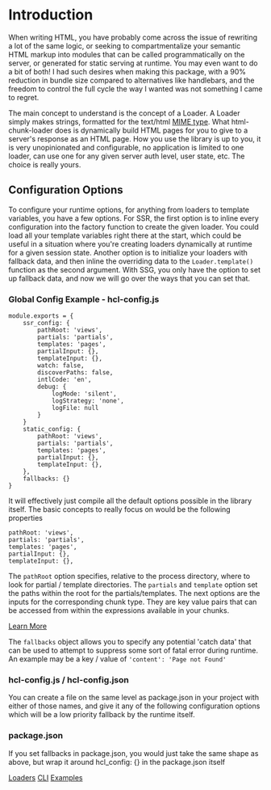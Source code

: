 # Introduction

When writing HTML, you have probably come across the issue of rewriting a lot of the same logic, or seeking to compartmentalize your semantic HTML markup into modules that can be called programmatically on the server, or generated for static serving at runtime. You may even want to do a bit of both! I had such desires when making this package, with a 90% reduction in bundle size compared to alternatives like handlebars, and the freedom to control the full cycle the way I wanted was not something I came to regret. 

The main concept to understand is the concept of a Loader. A Loader simply makes strings, formatted for the text/html [MIME type](https://datatracker.ietf.org/doc/html/rfc6838). What html-chunk-loader does is dynamically build HTML pages for you to give to a server's response as an HTML page. How you use the library is up to you, it is very unopinionated and configurable, no application is limited to one loader, can use one for any given server auth level, user state, etc. The choice is really yours.

## Configuration Options

To configure your runtime options, for anything from loaders to template variables, you have a few options. For SSR, the first option is to inline every configuration into the factory function to create the given loader. You could load all your template variables right there at the start, which could be useful in a situation where you're creating loaders dynamically at runtime for a given session state. Another option is to initialize your loaders with fallback data, and then inline the overriding data to the ```Loader.template()``` function as the second argument. With SSG, you only have the option to set up fallback data, and now we will go over the ways that you can set that.

<h3 id="global-config">Global Config Example - hcl-config.js</h3>

```
module.exports = {
    ssr_config: {
        pathRoot: 'views',
        partials: 'partials',
        templates: 'pages',
        partialInput: {},
        templateInput: {},
        watch: false,
        discoverPaths: false,
        intlCode: 'en',
        debug: {
            logMode: 'silent',
            logStrategy: 'none',
            logFile: null
        }
    }
    static_config: {
        pathRoot: 'views',
        partials: 'partials',
        templates: 'pages',
        partialInput: {},
        templateInput: {},
    },
    fallbacks: {}
}
```

It will effectively just compile all the default options possible in the library itself. The basic concepts to really focus on would be the following properties

```
pathRoot: 'views',
partials: 'partials',
templates: 'pages',
partialInput: {},
templateInput: {},
```

The ```pathRoot``` option specifies, relative to the process directory, where to look for partial / template directories. The ```partials``` and ```template``` option set the paths within the root for the partials/templates. The next options are the inputs for the corresponding chunk type. They are key value pairs that can be accessed from within the expressions available in your chunks. 

[Learn More](/docs/reference/loader.md)

The ```fallbacks``` object allows you to specify any potential 'catch data' that can be used to attempt to suppress some sort of fatal error during runtime. An example may be a key / value of ```'content': 'Page not Found'```

<h3 id="config-types">hcl-config.js / hcl-config.json</h3>

You can create a file on the same level as package.json in your project with either of those names, and give it any of the following configuration options which will be a low priority fallback by the runtime itself. 

### package.json

If you set fallbacks in package.json, you would just take the same shape as above, but wrap it around hcl_config: {} in the package.json itself

[Loaders](/docs/reference/loader.md)
[CLI](/docs/reference/cli.md)
[Examples](https://github.com/abschill/html-chunk-loader-examples)
